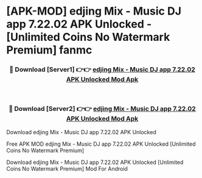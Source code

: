 # [APK-MOD] edjing Mix - Music DJ app 7.22.02 APK Unlocked - [Unlimited Coins No Watermark Premium] fanmc



<div align="center">
<h3>🔴 Download [Server1] 👉👉 <a href="https://momento.my/?title=edjing_Mix_-_Music_DJ_app_7.22.02_APK_Unlocked">edjing Mix - Music DJ app 7.22.02 APK Unlocked Mod Apk</a></h3><br>

<h3>🔴 Download [Server2] 👉👉 <a href="https://momento.my/?title=edjing_Mix_-_Music_DJ_app_7.22.02_APK_Unlocked">edjing Mix - Music DJ app 7.22.02 APK Unlocked Mod Apk</a></h3>
</div>



Download edjing Mix - Music DJ app 7.22.02 APK Unlocked 

Free APK MOD edjing Mix - Music DJ app 7.22.02 APK Unlocked [Unlimited Coins No Watermark Premium]

Download edjing Mix - Music DJ app 7.22.02 APK Unlocked [Unlimited Coins No Watermark Premium] Mod For Android
